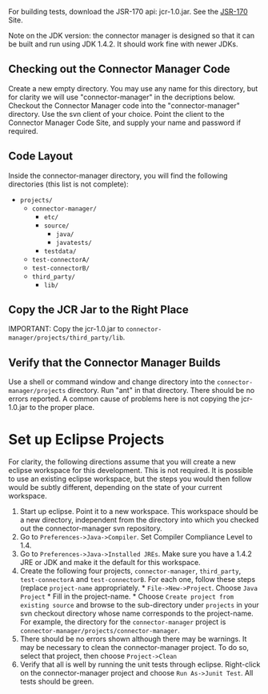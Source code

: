For building tests, download the JSR-170 api: jcr-1.0.jar.  See the [JSR-170](http://jcp.org/en/jsr/detail?id=170) Site.

Note on the JDK version: the connector manager is designed so that it can be built and run using JDK 1.4.2.  It should work fine with newer JDKs.

## Checking out the Connector Manager Code ##

Create a new empty directory.  You may use any name for this directory, but for clarity we will use "connector-manager" in the decriptions below.  Checkout the Connector Manager code into the "connector-manager" directory.  Use the svn client of your choice.  Point the client to the Connector Manager Code Site, and supply your name and password if required.

## Code Layout ##

Inside the connector-manager directory, you will find the following directories (this list is not complete):

  * `projects/`
    * `connector-manager/`
      * `etc/`
      * `source/`
        * `java/`
        * `javatests/`
      * `testdata/`
    * `test-connectorA/`
    * `test-connectorB/`
    * `third_party/`
      * `lib/`

## Copy the JCR Jar to the Right Place ##

IMPORTANT: Copy the jcr-1.0.jar to `connector-manager/projects/third_party/lib`.

## Verify that the Connector Manager Builds ##

Use a shell or command window and change directory into the `connector-manager/projects` directory.  Run "ant" in that directory.  There should be no errors reported.  A common cause of problems here is not copying the jcr-1.0.jar to the proper place.

# Set up Eclipse Projects #

For clarity, the following directions assume that you will create a new eclipse workspace for this development.  This is not required.  It is possible to use an existing eclipse workspace, but the steps you would then follow would be subtly different, depending on the state of your current workspace.

  1. Start up eclipse.  Point it to a new workspace.  This workspace should be a new directory, independent from the directory into which you checked out the connector-manager svn repository.
  1. Go to `Preferences->Java->Compiler`.  Set Compiler Compliance Level to 1.4.
  1. Go to `Preferences->Java->Installed JREs`.  Make sure you have a 1.4.2 JRE or JDK and make it the default for this workspace.
  1. Create the following four projects, `connector-manager`, `third_party`, `test-connectorA` and `test-connectorB`.  For each one, follow these steps (replace `project-name` appropriately.
    * `File->New->Project`.  Choose `Java Project`
    * Fill in the project-name.
    * Choose `Create project from existing source` and browse to the sub-directory under `projects` in your svn checkout directory whose name corresponds to the project-name.  For example, the directory for the `connector-manager` project is `connector-manager/projects/connector-manager`.
  1. There should be no errors shown although there may be warnings.  It may be necessary to clean the connector-manager project.  To do so, select that project, then choose `Project->Clean`
  1. Verify that all is well by running the unit tests through eclipse.  Right-click on the connector-manager project and choose `Run As->Junit Test`.  All tests should be green.